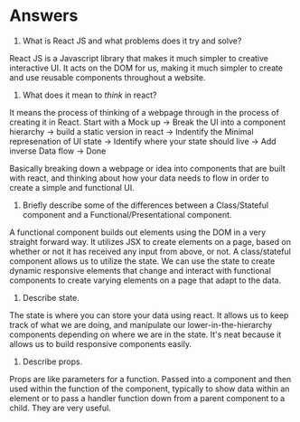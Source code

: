 # Answers

1.  What is React JS and what problems does it try and solve?

React JS is a Javascript library that makes it much simpler to creative interactive UI. It acts on the DOM for us, making it much simpler to create and use reusable components throughout a website.


1.  What does it mean to _think_ in react?

It means the process of thinking of a webpage through in the process of creating it in React. 
 Start with a Mock up -> Break the UI into a component hierarchy -> build a static version in react -> Indentify the Minimal represenation of UI state -> Identify where your state should live -> Add inverse Data flow -> Done

 Basically breaking down a webpage or idea into components that are built with react, and thinking about how your data needs to flow in order to create a simple and functional UI. 

1.  Briefly describe some of the differences between a Class/Stateful component and a Functional/Presentational component.

A functional component builds out elements using the DOM in a very straight forward way. It utilizes JSX to create elements on a page, based on whether or not it has received any input from above, or not.
A class/stateful component allows us to utilize the state. We can use the state to create dynamic responsive elements that change and interact with functional components to create varying elements on a page that adapt to the data. 

1.  Describe state.

The state is where you can store your data using react. It allows us to keep track of what we are doing, and manipulate our lower-in-the-hierarchy components depending on where we are in the state. It's neat because it allows us to build responsive components easily.

1.  Describe props.

Props are like parameters for a function. Passed into a component and then used within the function of the component, typically to show data within an element or to pass a handler function down from a parent component to a child. They are very useful.